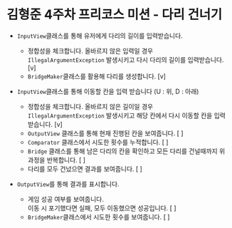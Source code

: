 # 김형준 4주차 프리코스 미션 - 다리 건너기

* `InputView`클래스를 통해 유저에게 다리의 길이를 입력받습니다.
  * 정합성을 체크합니다. 올바르지 않은 입력일 경우 `IllegalArgumentException` 발생시키고
  다시 다리의 길이를 입력받습니다. [v]
  * `BridgeMaker`클래스를 활용해 다리를 생성합니다. [v]


* `InputView`클래스를 통해 이동할 칸을 입력 받습니다 (U : 위, D : 아래)
  * 정합성을 체크합니다. 올바르지 않은 길이일 경우 `IllegalArgumentException` 발생시키고
  해당 칸에서 다시 이동할 칸을 입력 받습니다. [v]
  * `OutputView` 클래스를 통해 현재 진행된 칸을 보여줍니다. [ ]
  * `Comparator` 클래스에서 시도한 횟수를 누적합니다. [ ]
  * `Bridge` 클래스를 통해 남은 다리의 칸을 확인하고
  모든 다리를 건널때까지 위 과정을 반복합니다. [ ]
  * 다리를 모두 건넜으면 결과를 보여줍니다. [ ]


* `OutputView`를 통해 결과를 표시합니다.
  * 게임 성공 여부를 보여줍니다.  
  이동 시 포기했다면 실패, 모두 이동했으면 성공입니다. [ ]
  * `BridgeMaker`클래스에서 시도한 횟수를 보여줍니다. [ ]
